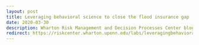 ```yaml
---
layout: post
title: Leveraging behavioral science to close the flood insurance gap
date: 2020-03-30 
description: Wharton Risk Management and Decision Processes Center blog post
redirect: https://riskcenter.wharton.upenn.edu/labs/leveragingbehavioralsciencetoclosethefloodinsurancegap/
---
```

